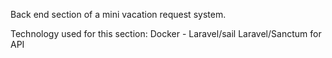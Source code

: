 Back end section of a mini vacation request system.

Technology used for this section:
    Docker - Laravel/sail
    Laravel/Sanctum for API
